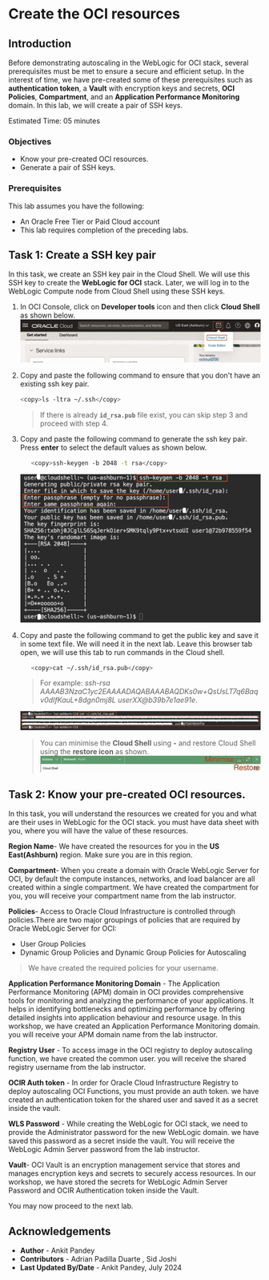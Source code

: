 # Create the OCI resources

## Introduction
Before demonstrating autoscaling in the WebLogic for OCI stack, several prerequisites must be met to ensure a secure and efficient setup. In the interest of time, we have pre-created some of these prerequisites such as **authentication token**, a **Vault** with encryption keys and secrets, **OCI Policies**, **Compartment**, and an **Application Performance Monitoring** domain. In this lab, we will create a pair of SSH keys. 

Estimated Time: 05 minutes

### Objectives
* Know your pre-created OCI resources.
* Generate a pair of SSH keys.


### Prerequisites
This lab assumes you have the following:
- An Oracle Free Tier or Paid Cloud account
- This lab requires completion of the preceding labs.


## Task 1: Create a SSH key pair 

In this task, we create an SSH key pair in the Cloud Shell. We will use this SSH key to create the **WebLogic for OCI** stack. Later, we will log in to the WebLogic Compute node from Cloud Shell using these SSH keys.

1. In OCI Console, click on **Developer tools** icon and then click **Cloud Shell** as shown below.
   ![cloud shell](images/cloudshell-menu.png)

2. Copy and paste the following command to ensure that you don't have an existing ssh key pair.
      ```bash
      <copy>ls -ltra ~/.ssh</copy>
      ```
      > If there is already **`id_rsa.pub`** file exist, you can skip step 3 and proceed with step 4.

3. Copy and paste the following command to generate the ssh key pair. Press **enter** to select the default values as shown below.
      ```bash
         <copy>ssh-keygen -b 2048 -t rsa</copy>
      ```
      ![ssh key](images/generate-ssh.png)

4. Copy and paste the following command to get the public key and save it in some text file. We will need it in the next lab. Leave this browser tab open, we will use this tab to run commands in the Cloud shell.
      ```bash
         <copy>cat ~/.ssh/id_rsa.pub</copy>
      ```
      > For example:  *ssh-rsa AAAAB3NzaC1yc2EAAAADAQABAAABAQDKs0w+QsUsLT7q6Baqv0dIfKauL+8dgn0mj8L userXX@b39b7e1ae91e*.

      ![copy ssh](images/copy-ssh.png)

      > You can minimise the **Cloud Shell** using **-** and restore Cloud Shell using the **restore icon** as shown.
      ![minimise cloudshell](images/minimise-cloudshell.png)


      
## Task 2: Know your pre-created OCI resources.

In this task, you will understand the resources we created for you and what are their uses in WebLogic for the OCI stack. you must have data sheet with you, where you will have the value of these resources.

**Region Name**- We have created the resources for you in the **US East(Ashburn)** region. Make sure you are in this region.   

**Compartment**- When you create a domain with Oracle WebLogic Server for OCI, by default the compute instances, networks, and load balancer are all created within a single compartment. We have created the compartment for you, you will receive your compartment name from the lab instructor. 

**Policies**- Access to Oracle Cloud Infrastructure is controlled through policies.There are two major groupings of policies that are required by Oracle WebLogic Server for OCI:
   - User Group Policies
   - Dynamic Group Policies and Dynamic Group Policies for Autoscaling</br>
   > We have created the required policies for your username.


**Application Performance Monitoring Domain** - The Application Performance Monitoring (APM) domain in OCI provides comprehensive tools for monitoring and analyzing the performance of your applications. It helps in identifying bottlenecks and optimizing performance by offering detailed insights into application behaviour and resource usage. In this workshop, we have created an Application Performance Monitoring domain. you will receive your APM domain name from the lab instructor.

**Registry User** - To access image in the OCI registry to deploy autoscaling function, we have created the common user. you will receive the shared registry username from the lab instructor.

**OCIR Auth token** - In order for Oracle Cloud Infrastructure Registry to deploy autoscaling OCI Functions, you must provide an auth token. we have created an authentication token for the shared user and saved it as a secret inside the vault. 

**WLS Password** - While creating the WebLogic for OCI stack, we need to provide the Administrator password for the new WebLogic domain. we have saved this password as a secret inside the vault. You will receive the WebLogic Admin Server password from the lab instructor.

**Vault**- OCI Vault is an encryption management service that stores and manages encryption keys and secrets to securely access resources. In our workshop, we have stored the secrets for WebLogic Admin Server Password and OCIR Authentication token inside the Vault.


You may now proceed to the next lab.

## Acknowledgements
* **Author** -  Ankit Pandey
* **Contributors** - Adrian Padilla Duarte , Sid Joshi
* **Last Updated By/Date** - Ankit Pandey, July 2024
